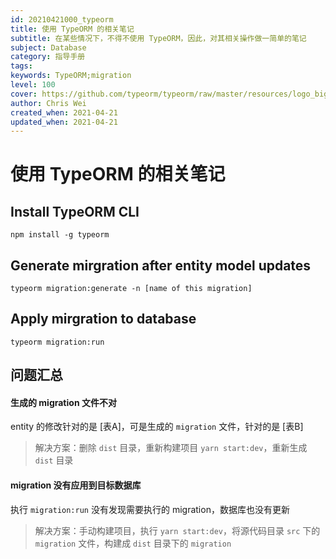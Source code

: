 ```yaml
---
id: 20210421000_typeorm
title: 使用 TypeORM 的相关笔记
subtitle: 在某些情况下，不得不使用 TypeORM，因此，对其相关操作做一简单的笔记
subject: Database
category: 指导手册
tags: 
keywords: TypeORM;migration
level: 100
cover: https://github.com/typeorm/typeorm/raw/master/resources/logo_big.png
author: Chris Wei
created_when: 2021-04-21
updated_when: 2021-04-21
---
```


# 使用 TypeORM 的相关笔记

## Install TypeORM CLI

```
npm install -g typeorm
```

## Generate mirgration after entity model updates

```
typeorm migration:generate -n [name of this migration]
```

## Apply mirgration to database

```
typeorm migration:run
```


## 问题汇总

#### 生成的 migration 文件不对

entity 的修改针对的是 [表A]，可是生成的 `migration` 文件，针对的是  [表B]

> 解决方案：删除 `dist` 目录，重新构建项目 `yarn start:dev`，重新生成 `dist` 目录

#### migration 没有应用到目标数据库

执行 `migration:run` 没有发现需要执行的 migration，数据库也没有更新

> 解决方案：手动构建项目，执行 `yarn start:dev`，将源代码目录 `src` 下的 `migration` 文件，构建成 `dist` 目录下的 `migration`
